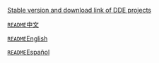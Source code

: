 [Stable version and download link of DDE projects](packages-tag-version.md)



[`README`中文](README-zh.md)

[`README`English](README-en.md)

[`README`Español](README-es.md)
